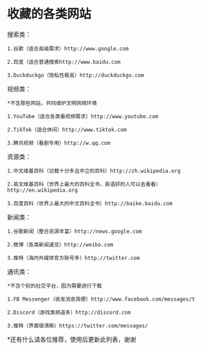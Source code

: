 # 收藏的各类网站
搜索类：
    
    1.谷歌（适合高级需求）http://www.google.com
    
    2.百度（适合普通搜索http://www.baidu.com
    
    3.Duckduckgo（隐私性极高）http://duckduckgo.com
    
视频类：
    
    *不含那些网站，共同维护文明网络环境
   
    1.YouTube（适合各类看视频需求）http://www.youtube.com
    
    2.TikTok（适合休闲）http://www.tiktok.com
    
    3.腾讯视频（看剧专用）http://w.qq.com

资源类：
    
    1.中文维基百科（记载十分多且中立的百科）http://zh.wikipedia.org
    
    2.英文维基百科（世界上最大的百科全书，英语好的人可以去看看）http://en.wikipedia.org
    
    3.百度百科（世界上最大的中文百科全书）http://baike.baidu.com

新闻类：

    1.谷歌新闻（整合资源丰富）http://news.google.com
    
    2.微博（各类新闻速览）http://weibo.com
    
    3.推特（海内外媒体官方账号多）http://twitter.com

通讯类：
    
    *不含个别的社交平台，因为需要进行下载
    
    1.FB Messenger（收发消息简便）http://www.facebook.com/messages/t
    
    2.Discord（游戏类频道多）http://discord.com
    
    3.推特（界面很清晰）https://twitter.com/messages/
   
*还有什么请各位推荐，使用后更新此列表，谢谢
